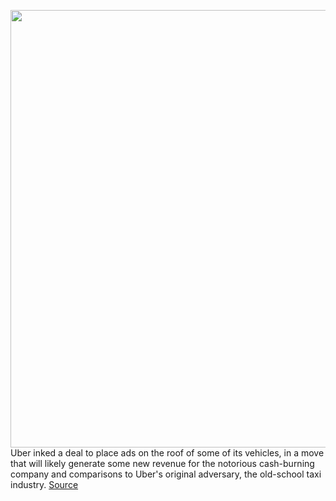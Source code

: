 <img src='https://cdn.vox-cdn.com/thumbor/8eEnJrKEAeTlbXGH6u574O9TvG8=/0x0:3000x2000/1200x800/filters:focal(1260x760:1740x1240)/cdn.vox-cdn.com/uploads/chorus_image/image/66366987/1201955861.jpg.0.jpg' width='700px' /><br/>
Uber inked a deal to place ads on the roof of some of its vehicles, in a move that will likely generate some new revenue for the notorious cash-burning company and comparisons to Uber's original adversary, the old-school taxi industry.
<a href='https://www.theverge.com/2020/2/24/21151534/uber-ads-advertising-roof-car-adomni'> Source <a/>